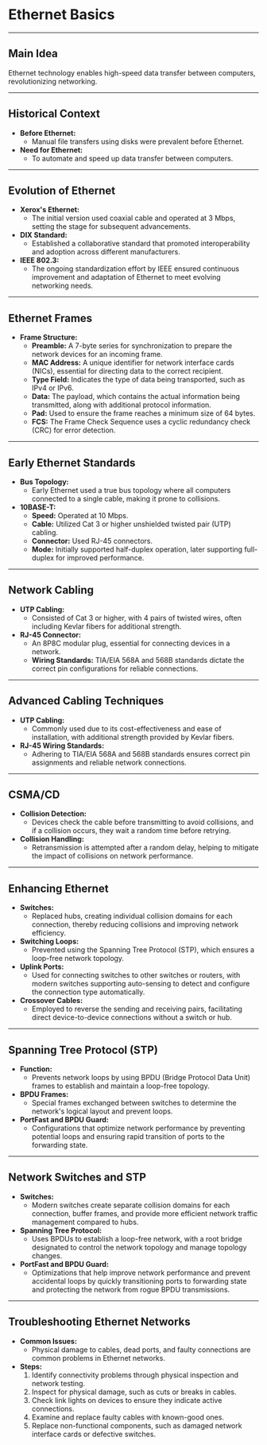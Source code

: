 # Ethernet Basics

---

## Main Idea

Ethernet technology enables high-speed data transfer between computers, revolutionizing networking.

---

## Historical Context

- **Before Ethernet:**
  - Manual file transfers using disks were prevalent before Ethernet.
- **Need for Ethernet:**
  - To automate and speed up data transfer between computers.

---

## Evolution of Ethernet

- **Xerox's Ethernet:**
  - The initial version used coaxial cable and operated at 3 Mbps, setting the stage for subsequent advancements.
- **DIX Standard:**
  - Established a collaborative standard that promoted interoperability and adoption across different manufacturers.
- **IEEE 802.3:**
  - The ongoing standardization effort by IEEE ensured continuous improvement and adaptation of Ethernet to meet evolving networking needs.

---

## Ethernet Frames

- **Frame Structure:**
  - **Preamble:** A 7-byte series for synchronization to prepare the network devices for an incoming frame.
  - **MAC Address:** A unique identifier for network interface cards (NICs), essential for directing data to the correct recipient.
  - **Type Field:** Indicates the type of data being transported, such as IPv4 or IPv6.
  - **Data:** The payload, which contains the actual information being transmitted, along with additional protocol information.
  - **Pad:** Used to ensure the frame reaches a minimum size of 64 bytes.
  - **FCS:** The Frame Check Sequence uses a cyclic redundancy check (CRC) for error detection.

---

## Early Ethernet Standards

- **Bus Topology:**
  - Early Ethernet used a true bus topology where all computers connected to a single cable, making it prone to collisions.
- **10BASE-T:**
  - **Speed:** Operated at 10 Mbps.
  - **Cable:** Utilized Cat 3 or higher unshielded twisted pair (UTP) cabling.
  - **Connector:** Used RJ-45 connectors.
  - **Mode:** Initially supported half-duplex operation, later supporting full-duplex for improved performance.

---

## Network Cabling

- **UTP Cabling:**
  - Consisted of Cat 3 or higher, with 4 pairs of twisted wires, often including Kevlar fibers for additional strength.
- **RJ-45 Connector:**
  - An 8P8C modular plug, essential for connecting devices in a network.
  - **Wiring Standards:** TIA/EIA 568A and 568B standards dictate the correct pin configurations for reliable connections.

---

## Advanced Cabling Techniques

- **UTP Cabling:**
  - Commonly used due to its cost-effectiveness and ease of installation, with additional strength provided by Kevlar fibers.
- **RJ-45 Wiring Standards:**
  - Adhering to TIA/EIA 568A and 568B standards ensures correct pin assignments and reliable network connections.

---

## CSMA/CD

- **Collision Detection:**
  - Devices check the cable before transmitting to avoid collisions, and if a collision occurs, they wait a random time before retrying.
- **Collision Handling:**
  - Retransmission is attempted after a random delay, helping to mitigate the impact of collisions on network performance.

---

## Enhancing Ethernet

- **Switches:**
  - Replaced hubs, creating individual collision domains for each connection, thereby reducing collisions and improving network efficiency.
- **Switching Loops:**
  - Prevented using the Spanning Tree Protocol (STP), which ensures a loop-free network topology.
- **Uplink Ports:**
  - Used for connecting switches to other switches or routers, with modern switches supporting auto-sensing to detect and configure the connection type automatically.
- **Crossover Cables:**
  - Employed to reverse the sending and receiving pairs, facilitating direct device-to-device connections without a switch or hub.

---

## Spanning Tree Protocol (STP)

- **Function:**
  - Prevents network loops by using BPDU (Bridge Protocol Data Unit) frames to establish and maintain a loop-free topology.
- **BPDU Frames:**
  - Special frames exchanged between switches to determine the network's logical layout and prevent loops.
- **PortFast and BPDU Guard:**
  - Configurations that optimize network performance by preventing potential loops and ensuring rapid transition of ports to the forwarding state.

---

## Network Switches and STP

- **Switches:**
  - Modern switches create separate collision domains for each connection, buffer frames, and provide more efficient network traffic management compared to hubs.
- **Spanning Tree Protocol:**
  - Uses BPDUs to establish a loop-free network, with a root bridge designated to control the network topology and manage topology changes.
- **PortFast and BPDU Guard:**
  - Optimizations that help improve network performance and prevent accidental loops by quickly transitioning ports to forwarding state and protecting the network from rogue BPDU transmissions.

---

## Troubleshooting Ethernet Networks

- **Common Issues:**
  - Physical damage to cables, dead ports, and faulty connections are common problems in Ethernet networks.
- **Steps:**
  1. Identify connectivity problems through physical inspection and network testing.
  2. Inspect for physical damage, such as cuts or breaks in cables.
  3. Check link lights on devices to ensure they indicate active connections.
  4. Examine and replace faulty cables with known-good ones.
  5. Replace non-functional components, such as damaged network interface cards or defective switches.
